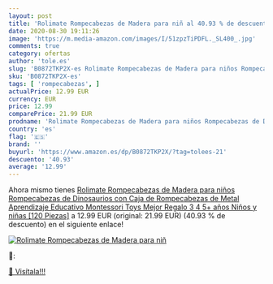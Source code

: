 ```yaml
---
layout: post
title: 'Rolimate Rompecabezas de Madera para niñ al 40.93 % de descuento'
date: 2020-08-30 19:11:26
image: 'https://m.media-amazon.com/images/I/51zpzTiPDFL._SL400_.jpg'
comments: true
category: ofertas
author: 'tole.es'
slug: 'B0872TKP2X-es Rolimate Rompecabezas de Madera para niños Rompecabezas de...'
sku: 'B0872TKP2X-es'
tags: [ 'rompecabezas', ]
actualPrice: 12.99 EUR
currency: EUR
price: 12.99
comparePrice: 21.99 EUR
prodname: 'Rolimate Rompecabezas de Madera para niños Rompecabezas de Dinosaurios con Caja de Rompecabezas de Metal  Aprendizaje Educativo Montessori Toys Mejor Regalo 3 4 5+ años Niños y niñas [120 Piezas]'
country: 'es'
flag: '🇪🇸'
brand: ''
buyurl: 'https://www.amazon.es/dp/B0872TKP2X/?tag=tolees-21'
descuento: '40.93'
average: '12.99'
---
```


Ahora mismo tienes [Rolimate Rompecabezas de Madera para niños Rompecabezas de Dinosaurios con Caja de Rompecabezas de Metal  Aprendizaje Educativo Montessori Toys Mejor Regalo 3 4 5+ años Niños y niñas [120 Piezas]](https://www.amazon.es/dp/B0872TKP2X/?tag=tolees-21) a 12.99 EUR (original: 21.99 EUR) (40.93 %  de descuento) en el siguiente enlace!

[![Rolimate Rompecabezas de Madera para niñ](https://m.media-amazon.com/images/I/51zpzTiPDFL._SL400_.jpg)](https://www.amazon.es/dp/B0872TKP2X/?tag=tolees-21)

🔎:


[🛒 Visítala!!!](https://www.amazon.es/dp/B0872TKP2X/?tag=tolees-21)
